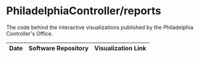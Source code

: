# PhiladelphiaController/reports

The code behind the interactive visualizations published by the Philadelphia Controller's Office.

| Date | Software Repository | Visualization Link |
| :--- | :------------------ | :----------------- |

